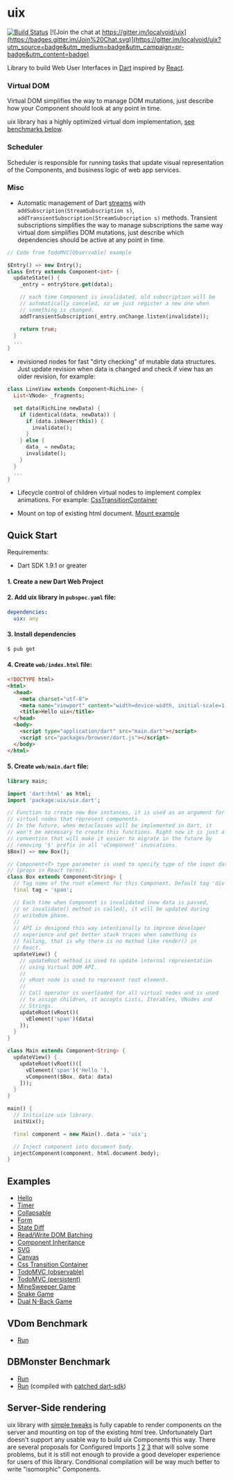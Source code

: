 # uix

[![Build Status](https://travis-ci.org/localvoid/uix.svg?branch=master)](https://travis-ci.org/localvoid/uix)
[![Join the chat at https://gitter.im/localvoid/uix](https://badges.gitter.im/Join%20Chat.svg)](https://gitter.im/localvoid/uix?utm_source=badge&utm_medium=badge&utm_campaign=pr-badge&utm_content=badge)

Library to build Web User Interfaces in [Dart](https://dartlang.org)
inspired by [React](http://facebook.github.io/react/).

### Virtual DOM

Virtual DOM simplifies the way to manage DOM mutations, just describe
how your Component should look at any point in time.

uix library has a highly optimized virtual dom implementation,
[see benchmarks below](#benchmarks).

### Scheduler

Scheduler is responsible for running tasks that update visual
representation of the Components, and business logic of web app
services.

### Misc

- Automatic management of Dart
[streams](https://www.dartlang.org/docs/tutorials/streams/) with
`addSubscription(StreamSubscription s)`,
`addTransientSubscription(StreamSubscription s)` methods. Transient
subscriptions simplifies the way to manage subscriptions the same way
virtual dom simplifies DOM mutations, just describe which dependencies
should be active at any point in time.

```dart
// Code from TodoMVC[Observable] example

$Entry() => new Entry();
class Entry extends Component<int> {
  updateState() {
    _entry = entryStore.get(data);

    // each time Component is invalidated, old subscription will be
    // automatically canceled, so we just register a new one when
    // something is changed.
    addTransientSubscription(_entry.onChange.listen(invalidate));

    return true;
  }
  ...
}
```

- revisioned nodes for fast "dirty checking" of mutable data
structures. Just update revision when data is changed and check if
view has an older revision, for example:

```dart
class LineView extends Component<RichLine> {
  List<VNode> _fragments;

  set data(RichLine newData) {
    if (identical(data, newData)) {
      if (data.isNewer(this)) {
        invalidate();
      }
    } else {
      data_ = newData;
      invalidate();
    }
  }
  ...
}
```

- Lifecycle control of children virtual nodes to implement complex
  animations. For example:
  [CssTransitionContainer](https://github.com/localvoid/uix_css_transition_container)

- Mount on top of existing html
  document. [Mount example](https://github.com/localvoid/uix/tree/master/example/mount)

## Quick Start

Requirements:

 - Dart SDK 1.9.1 or greater

#### 1. Create a new Dart Web Project
#### 2. Add uix library in `pubspec.yaml` file:

```yaml
dependencies:
  uix: any
```

#### 3. Install dependencies

```sh
$ pub get
```

#### 4. Create `web/index.html` file:

```html
<!DOCTYPE html>
<html>
  <head>
    <meta charset="utf-8">
    <meta name="viewport" content="width=device-width, initial-scale=1.0">
    <title>Hello uix</title>
  </head>
  <body>
    <script type="application/dart" src="main.dart"></script>
    <script src="packages/browser/dart.js"></script>
  </body>
</html>
```

#### 5. Create `web/main.dart` file:

```dart
library main;

import 'dart:html' as html;
import 'package:uix/uix.dart';

// Function to create new Box instances, it is used as an argument for
// virtual nodes that represent components.
// In the future, when metaclasses will be implemented in Dart, it
// won't be necessary to create this functions. Right now it is just a
// convention that will make it easier to migrate in the future by
// removing '$' prefix in all 'vComponent' invocations.
$Box() => new Box();

// Component<T> type parameter is used to specify type of the input data
// (props in React terms).
class Box extends Component<String> {
  // Tag name of the root element for this Component. Default tag 'div'.
  final tag = 'span';

  // Each time when Component is invalidated (new data is passed,
  // or invalidate() method is called), it will be updated during
  // writeDom phase.
  //
  // API is designed this way intentionally to improve developer
  // experience and get better stack traces when something is
  // failing, that is why there is no method like render() in
  // React.
  updateView() {
    // updateRoot method is used to update internal representation
    // using Virtual DOM API.
    //
    // vRoot node is used to represent root element.
    //
    // Call operator is overloaded for all virtual nodes and is used
    // to assign children, it accepts Lists, Iterables, VNodes and
    // Strings.
    updateRoot(vRoot()(
      vElement('span')(data)
    ));
  }
}

class Main extends Component<String> {
  updateView() {
    updateRoot(vRoot()([
      vElement('span')('Hello '),
      vComponent($Box, data: data)
    ]));
  }
}

main() {
  // Initialize uix library.
  initUix();

  final component = new Main()..data = 'uix';

  // Inject component into document body.
  injectComponent(component, html.document.body);
}
```

## Examples

- [Hello](https://github.com/localvoid/uix/tree/master/example/hello)
- [Timer](https://github.com/localvoid/uix/tree/master/example/timer)
- [Collapsable](https://github.com/localvoid/uix/tree/master/example/collapsable)
- [Form](https://github.com/localvoid/uix_forms/tree/master/example)
- [State Diff](https://github.com/localvoid/uix/tree/master/example/state_diff)
- [Read/Write DOM Batching](https://github.com/localvoid/uix/tree/master/example/read_write_batching)
- [Component Inheritance](https://github.com/localvoid/uix/tree/master/example/inheritance)
- [SVG](https://github.com/localvoid/uix/tree/master/example/svg)
- [Canvas](https://github.com/localvoid/uix/tree/master/example/canvas)
- [Css Transition Container](https://github.com/localvoid/uix_css_transition_container/tree/master/example)
- [TodoMVC (observable)](https://github.com/localvoid/uix_todomvc/)
- [TodoMVC (persistent)](https://github.com/localvoid/uix_todomvc_persistent/)
- [MineSweeper Game](https://github.com/localvoid/uix_minesweeper/)
- [Snake Game](https://github.com/localvoid/uix_snake/)
- [Dual N-Back Game](https://github.com/localvoid/dual_nback/)

## VDom Benchmark
<a name="benchmarks"></a>

- [Run](http://vdom-benchmark.github.io/vdom-benchmark/)

## DBMonster Benchmark

- [Run](http://localvoid.github.io/uix_dbmon/)
- [Run](http://localvoid.github.io/uix_dbmon/classlist2) (compiled with [patched dart-sdk](https://code.google.com/p/dart/issues/detail?id=23012))

## Server-Side rendering

uix library with
[simple tweaks](https://github.com/localvoid/uix_standalone) is fully
capable to render components on the server and mounting on top of the
existing html tree. Unfortunately Dart doesn't support any usable way
to build uix Components this way. There are several proposals for
Configured Imports [1](https://github.com/lrhn/dep-configured-imports)
[2](https://github.com/eernstg/dep-configured-imports)
[3](https://github.com/munificent/dep-external-libraries/blob/master/Proposal.md)
that will solve some problems, but it is still not enough to provide a
good developer experience for users of this library. Conditional
compilation will be way much better to write "isomorphic" Components.
